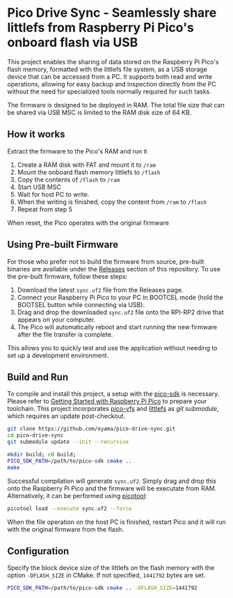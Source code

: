 # Pico Drive Sync - Seamlessly share littlefs from Raspberry Pi Pico's onboard flash via USB

This project enables the sharing of data stored on the Raspberry Pi Pico's flash memory, formatted with the littlefs file system, as a USB storage device that can be accessed from a PC. It supports both read and write operations, allowing for easy backup and inspection directly from the PC without the need for specialized tools normally required for such tasks.

The firmware is designed to be deployed in RAM. The total file size that can be shared via USB MSC is limited to the RAM disk size of 64 KB.

## How it works

Extract the firmware to the Pico's RAM and run it

1. Create a RAM disk with FAT and mount it to `/ram`
2. Mount the onboard flash memory littlefs to `/flash`
3. Copy the contents of `/flash` to `/ram`
4. Start USB MSC
5. Wait for host PC to write.
6. When the writing is finished, copy the content from `/ram` to `/flash`
7. Repeat from step 5

When reset, the Pico operates with the original firmware

## Using Pre-built Firmware

For those who prefer not to build the firmware from source, pre-built binaries are available under the [Releases](https://github.com/oyama/pico-drive-sync/releases) section of this repository. To use the pre-built firmware, follow these steps:

1. Download the latest `sync.uf2` file from the Releases page.
2. Connect your Raspberry Pi Pico to your PC in BOOTCEL mode (hold the BOOTSEL button while connecting via USB).
3. Drag and drop the downloaded `sync.uf2` file onto the RPI-RP2 drive that appears on your computer.
4. The Pico will automatically reboot and start running the new firmware after the file transfer is complete.

This allows you to quickly test and use the application without needing to set up a development environment.

## Build and Run

To compile and install this project, a setup with the [pico-sdk](https://github.com/raspberrypi/pico-sdk) is necessary. Please refer to [Getting Started with Raspberry Pi Pico](https://datasheets.raspberrypi.com/pico/getting-started-with-pico.pdf) to prepare your toolchain. This project incorporates [pico-vfs](https://github.com/oyama/pico-vfs) and [littlefs](https://github.com/littlefs-project/littlefs) as _git submodule_, which requires an update post-checkout.

```bash
git clone https://github.com/oyama/pico-drive-sync.git
cd pico-drive-sync
git submodule update --init --recursive

mkdir build; cd build;
PICO_SDK_PATH=/path/to/pico-sdk cmake ..
make
```
Successful compilation will generate `sync.uf2`. Simply drag and drop this onto the Raspberry Pi Pico and the firmware will be executate from RAM.
Alternatively, it can be performed using [picotool](https://github.com/raspberrypi/picotool):

```bash
picotool load --execute sync.uf2 --force
```

When the file operation on the host PC is finished, restart Pico and it will run with the original firmware from the flash.

## Configuration

Specify the block device size of the littlefs on the flash memory with the option `-DFLASH_SIZE` in CMake. If not specified, `1441792` bytes are set.

```bash
PICO_SDK_PATH=/path/to/pico-sdk cmake .. -DFLASH_SIZE=1441792
```
